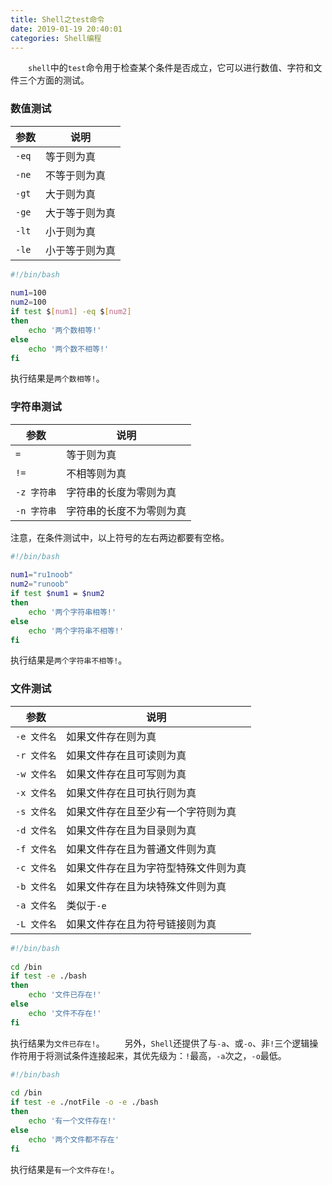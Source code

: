 ```yaml
---
title: Shell之test命令
date: 2019-01-19 20:40:01
categories: Shell编程
---
```

&emsp;&emsp;`shell`中的`test`命令用于检查某个条件是否成立，它可以进行数值、字符和文件三个方面的测试。

### 数值测试

参数  | 说明
------|-------
`-eq` | 等于则为真
`-ne` | 不等于则为真
`-gt` | 大于则为真
`-ge` | 大于等于则为真
`-lt` | 小于则为真
`-le` | 小于等于则为真

``` bash
#!/bin/bash
​
num1=100
num2=100
if test $[num1] -eq $[num2]
then
    echo '两个数相等!'
else
    echo '两个数不相等!'
fi
```

执行结果是`两个数相等!`。

### 字符串测试

参数       | 说明
-----------|----
`=`        | 等于则为真
`!=`       | 不相等则为真
`-z 字符串` | 字符串的长度为零则为真
`-n 字符串` | 字符串的长度不为零则为真

注意，在条件测试中，以上符号的左右两边都要有空格。

``` bash
#!/bin/bash
​
num1="ru1noob"
num2="runoob"
if test $num1 = $num2
then
    echo '两个字符串相等!'
else
    echo '两个字符串不相等!'
fi
```

执行结果是`两个字符串不相等!`。

### 文件测试

参数        | 说明
-----------|------------
`-e 文件名` | 如果文件存在则为真
`-r 文件名` | 如果文件存在且可读则为真
`-w 文件名` | 如果文件存在且可写则为真
`-x 文件名` | 如果文件存在且可执行则为真
`-s 文件名` | 如果文件存在且至少有一个字符则为真
`-d 文件名` | 如果文件存在且为目录则为真
`-f 文件名` | 如果文件存在且为普通文件则为真
`-c 文件名` | 如果文件存在且为字符型特殊文件则为真
`-b 文件名` | 如果文件存在且为块特殊文件则为真
`-a 文件名` | 类似于`-e`
`-L 文件名` | 如果文件存在且为符号链接则为真

``` bash
#!/bin/bash
​
cd /bin
if test -e ./bash
then
    echo '文件已存在!'
else
    echo '文件不存在!'
fi
```

执行结果为`文件已存在!`。
&emsp;&emsp;另外，`Shell`还提供了与`-a`、或`-o`、非`!`三个逻辑操作符用于将测试条件连接起来，其优先级为：`!`最高，`-a`次之，`-o`最低。

``` bash
#!/bin/bash
​
cd /bin
if test -e ./notFile -o -e ./bash
then
    echo '有一个文件存在!'
else
    echo '两个文件都不存在'
fi
```

执行结果是`有一个文件存在!`。